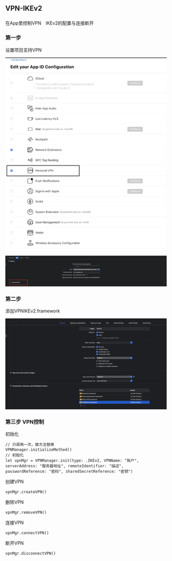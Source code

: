 ## VPN-IKEv2

###
在App里控制VPN　IKEv2的配置与连接断开

### 第一步 　

设置项目支持VPN

![Screenshot](https://raw.githubusercontent.com/ZhuGuiLei/VPN/master/img/01.png)

![Screenshot](https://raw.githubusercontent.com/ZhuGuiLei/VPN/master/img/02.png)


### 第二步 　

添加VPNIKEv2.framework

![Screenshot](https://raw.githubusercontent.com/ZhuGuiLei/VPN/master/img/03.png)

### 第三步  VPN控制

初始化
```
// 只调用一次，做方法替换
VPNManager.initializeMethod()
// 初始化
let vpnMgr = VPNManager.init(type: .IKEv2, VPNName: "账户", serverAddress: "服务器地址", remoteIdentifier: "描述", passwordReference: "密码", sharedSecretReference: "密钥")
```

创建VPN
```
vpnMgr.createVPN()
```

删除VPN
```
vpnMgr.removeVPN()
```

连接VPN
```
vpnMgr.connectVPN()
```

断开VPN
```
vpnMgr.disconnectVPN()
```
　

